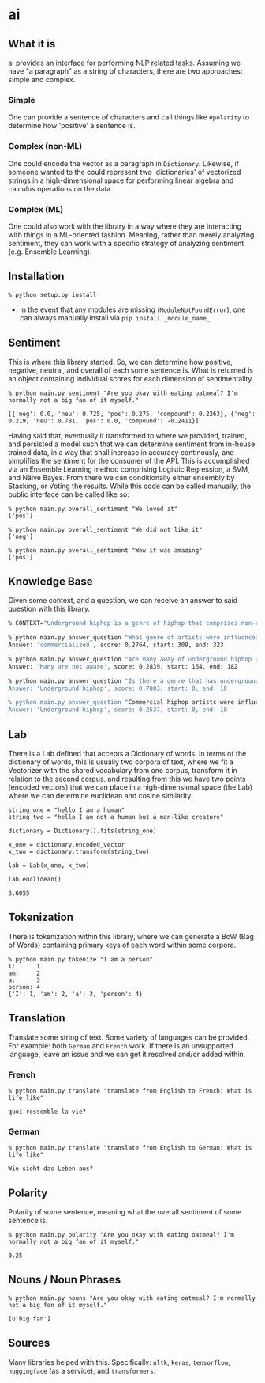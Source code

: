 # ai

## What it is
ai provides an interface for performing NLP related tasks. Assuming we have "a paragraph" as a string of characters, there are two approaches: simple and complex.

### Simple
One can provide a sentence of characters and call things like `#polarity` to determine how 'positive' a sentence is. 

### Complex (non-ML)
One could encode the vector as a paragraph in `Dictionary`. Likewise, if someone wanted to the could represent two 'dictionaries' of vectorized strings in a high-dimensional space for performing linear algebra and calculus operations on the data.

### Complex (ML)

One could also work with the library in a way where they are interacting with things in a ML-oriented fashion. Meaning, rather than merely analyzing sentiment, they can work with a specific strategy of analyzing sentiment (e.g. Ensemble Learning).

## Installation

`% python setup.py install`

* In the event that any modules are missing (`ModuleNotFoundError`), one can always manually install via `pip install _module_name_`


## Sentiment
This is where this library started. So, we can determine how positive, negative, neutral, and overall of each some sentence is. What is returned is an object containing individual scores for each dimension of sentimentality.
```
% python main.py sentiment "Are you okay with eating oatmeal? I'm normally not a big fan of it myself."

[{'neg': 0.0, 'neu': 0.725, 'pos': 0.275, 'compound': 0.2263}, {'neg': 0.219, 'neu': 0.781, 'pos': 0.0, 'compound': -0.2411}]
```

Having said that, eventually it transformed to where we provided, trained, and persisted a model such that we can determine sentiment from in-house trained data, in a way that shall increase in accuracy continously, and simplifies the sentiment for the consumer of the API. This is accomplished via an Ensemble Learning method comprising Logistic Regression, a SVM, and Näive Bayes. From there we can conditionally either ensembly by Stacking, or Voting the results. While this code can be called manually, the public interface can be called like so:

```
% python main.py overall_sentiment "We loved it"
['pos']

% python main.py overall_sentiment "We did not like it"
['neg']

% python main.py overall_sentiment "Wow it was amazing"
['pos']
```

## Knowledge Base

Given some context, and a question, we can receive an answer to said question with this library.

```bash
% CONTEXT="Underground hiphop is a genre of hiphop that comprises non-commercialized patterns of music, including concepts like: lo-fi, heavy sampling, limited releases, etc. Many are not aware of underground hip-hop as a genre, as it is like the special reserve of commercialized artists. Having said that, many of the commercialized artists have gone on to influence a lot of the artists that we know today."

% python main.py answer_question "What genre of artists were influenced by underground hiphop artists?", "$CONTEXT"
Answer: 'commercialized', score: 0.2764, start: 309, end: 323

% python main.py answer_question "Are many away of underground hiphop as a genre?", "$CONTEXT"
Answer: 'Many are not aware', score: 0.2839, start: 164, end: 182

% python main.py answer_question "Is there a genre that has underground in the name?, "$CONTEXT"
Answer: 'Underground hiphop', score: 0.7883, start: 0, end: 18

% python main.py answer_question "Commercial hiphop artists were influence by what genre of artists?", "$CONTEXT"
Answer: 'Underground hiphop', score: 0.2537, start: 0, end: 18
```

## Lab

There is a Lab defined that accepts a Dictionary of words. In terms of the dictionary of words, this is usually two corpora of text, where we fit a Vectorizer with the shared vocabulary from one corpus, transform it in relation to the second corpus, and resulting from this we have two points (encoded vectors) that we can place in a high-dimensional space (the Lab) where we can determine euclidean and cosine similarity. 

```
string_one = "hello I am a human"
string_two = "hello I am not a human but a man-like creature"

dictionary = Dictionary().fits(string_one)

x_one = dictionary.encoded_vector
x_two = dictionary.transform(string_two)

lab = Lab(x_one, x_two)

lab.euclidean()

3.6055
```


## Tokenization

There is tokenization within this library, where we can generate a BoW (Bag of Words) containing primary keys of each word within some corpora.

```
% python main.py tokenize "I am a person"
I:      1
am:     2
a:      3
person: 4
{'I': 1, 'am': 2, 'a': 3, 'person': 4}
```

## Translation

Translate some string of text. Some variety of languages can be provided. For example: both `German` and `French` work. If there is an unsupported language, leave an issue and we can get it resolved and/or added within.

### French

```
% python main.py translate "translate from English to French: What is life like"

quoi ressemble la vie?
```
### German
```
% python main.py translate "translate from English to German: What is life like"

Wie sieht das Leben aus?
```

## Polarity

Polarity of some sentence, meaning what the overall sentiment of some sentence is.

```
% python main.py polarity "Are you okay with eating oatmeal? I'm normally not a big fan of it myself."

0.25
```

## Nouns / Noun Phrases

```
% python main.py nouns "Are you okay with eating oatmeal? I'm normally not a big fan of it myself."

[u'big fan']
```

## Sources

Many libraries helped with this. Specifically: `nltk`, `keras`, `tensorflow`, `huggingface` (as a service), and `transformers`.
